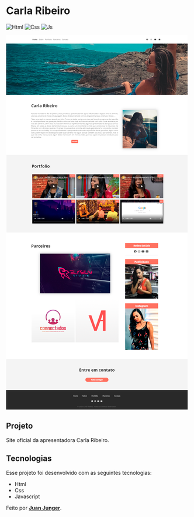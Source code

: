 # Carla Ribeiro

![Html](https://img.shields.io/badge/html-red) ![Css](https://img.shields.io/badge/css-blue)  ![Js](https://img.shields.io/badge/javascript-yellow)



![Layout](./assets/layout.png)



## Projeto

Site oficial da apresentadora Carla Ribeiro.



## Tecnologias

Esse projeto foi desenvolvido com as seguintes tecnologias:

- Html
- Css
- Javascript





Feito por **[Juan Junger](https://www.linkedin.com/in/juan-junger/)**.​

